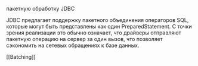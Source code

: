 пакетную обработку JDBC

JDBC предлагает поддержку пакетного объединения операторов SQL, которые могут быть представлены как один PreparedStatement. С точки зрения реализации это обычно означает, что драйверы отправляют пакетную операцию на сервер за один вызов, что позволяет сэкономить на сетевых обращениях к базе данных.

[[Batching]]